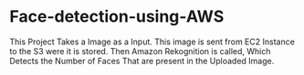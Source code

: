 # Face-detection-using-AWS
This Project Takes a Image as a Input. This image is sent from EC2 Instance to the S3 were it is stored. Then Amazon Rekognition is called, Which Detects the Number of Faces That are present in the Uploaded Image. 
